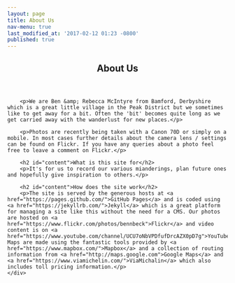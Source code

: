 ```yaml
---
layout: page
title: About Us
nav-menu: true
last_modified_at: '2017-02-12 01:23 -0800'
published: true
---
```


<!-- Main -->
<div id="main" class="alt">

<!-- One -->
<section id="one">
	<div class="inner">
		<header class="major">
			<h1>About Us</h1>
		</header>

		<p>We are Ben &amp; Rebecca McIntyre from Bamford, Derbyshire which is a great little village in the Peak District but we sometimes like to get away for a bit. Often the 'bit' becomes quite long as we get carried away with the wanderlust for new places.</p>

		<p>Photos are recently being taken with a Canon 70D or simply on a mobile. In most cases further details about the camera lens / settings can be found on Flickr. If you have any queries about a photo feel free to leave a comment on Flickr.</p>

		<h2 id="content">What is this site for</h2>
		<p>It's for us to record our various mianderings, plan future ones and hopefully give inspiration to others.</p>

		<h2 id="content">How does the site work</h2>
		<p>The site is served by the generous hosts at <a href="https://pages.github.com/">GitHub Pages</a> and is coded using <a href="https://jekyllrb.com/">Jekyll</a> which is a great platform for managing a site like this without the need for a CMS. Our photos are hosted on <a href="https://www.flickr.com/photos/bennbeck">Flickr</a> and video content is on <a href="https://www.youtube.com/channel/UCU7oNbVPDfufDrcAZX0pD7g">YouTube</a>. Maps are made using the fantastic tools provided by <a href="https://www.mapbox.com/">Mapbox</a> and a collection of routing information from <a href="http://maps.google.com">Google Maps</a> and <a href="https://www.viamichelin.com/">ViaMichalin</a> which also includes toll pricing information.</p>
	</div>

</section>

</div>
